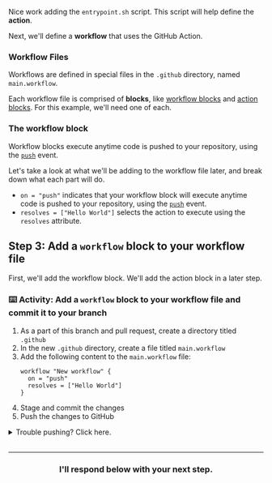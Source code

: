 Nice work adding the `entrypoint.sh` script. This script will help define the **action**.

Next, we'll define a **workflow** that uses the GitHub Action.

### Workflow Files
Workflows are defined in special files in the `.github` directory, named `main.workflow`.

Each workflow file is comprised of **blocks**, like [workflow blocks](https://developer.github.com/actions/creating-workflows/workflow-configuration-options/#workflow-blocks) and [action blocks](https://developer.github.com/actions/creating-workflows/workflow-configuration-options/#action-blocks). For this example, we'll need one of each.

### The workflow block

Workflow blocks execute anytime code is pushed to your repository, using the [`push`](https://developer.github.com/v3/activity/events/types/#pushevent) event.

Let's take a look at what we'll be adding to the workflow file later, and break down what each part will do.

- `on = "push"` indicates that your workflow block will execute anytime code is pushed to your repository, using the [`push`](https://developer.github.com/v3/activity/events/types/#pushevent) event.
- `resolves = ["Hello World"]` selects the action to execute using the `resolves` attribute.

## Step 3: Add a `workflow` block to your workflow file

First, we'll add the workflow block. We'll add the action block in a later step.

### :keyboard: Activity: Add a `workflow` block to your workflow file and commit it to your branch

1. As a part of this branch and pull request, create a directory titled `.github`
1. In the new `.github` directory, create a file titled `main.workflow`
1. Add the following content to the `main.workflow` file:
    ```hcl
    workflow "New workflow" {
      on = "push"
      resolves = ["Hello World"]
    }
    ```
1. Stage and commit the changes
1. Push the changes to GitHub

<details><summary>Trouble pushing? Click here.</summary>

The `main.workflow` file cannot edited using an integration. Try editing the file using the web interface, or your command line.

It is possible that you are using an integration (like GitHub Desktop or any other tool that authenticates as you and pushes on your behalf) if you receive a message like the one below:

```shell
To https://github.com/your-username/your-repo.git
 ! [remote rejected] your-branch -> your-branch (refusing to allow an integration to update main.workflow)
error: failed to push some refs to 'https://github.com/your-username/your-repo.git'
```
</details>
<br />

<hr>
<h3 align="center">I'll respond below with your next step.</h3>
